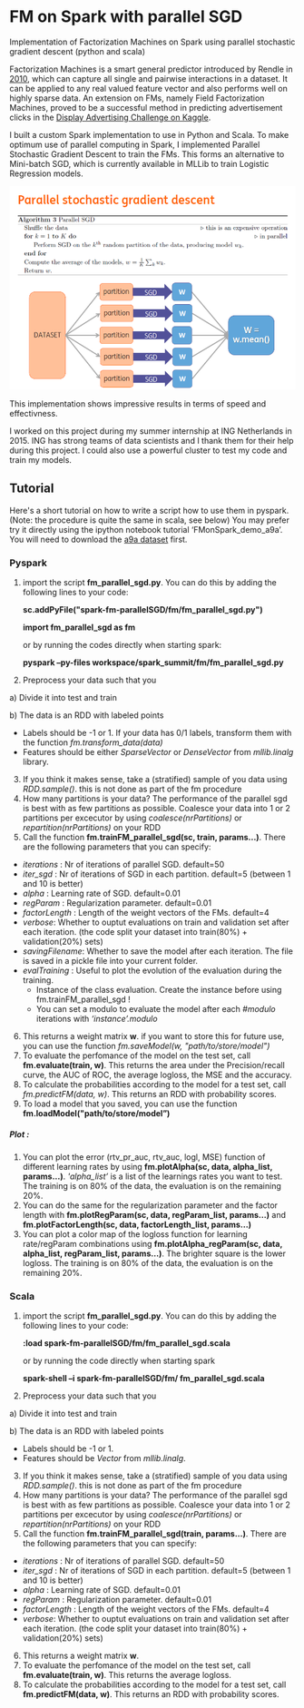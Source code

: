 # FM on Spark with parallel SGD

Implementation of Factorization Machines on Spark using parallel stochastic gradient descent (python and scala)

Factorization Machines is a smart general predictor introduced by Rendle in [2010](http://www.ismll.uni-hildesheim.de/pub/pdfs/Rendle2010FM.pdf), which can capture all single and pairwise interactions in a dataset. It can be applied to any real valued feature vector and also performs well on highly sparse data. An extension on FMs, namely Field Factorization Machines, proved to be a successful method in predicting advertisement clicks in the [Display Advertising Challenge on Kaggle](https://www.kaggle.com/c/criteo-display-ad-challenge/forums/t/10555/3-idiots-solution-libffm).

I built a custom Spark implementation to use in Python and Scala.
To make optimum use of  parallel computing in Spark, I implemented Parallel Stochastic Gradient Descent to train the FMs. This forms an alternative to Mini-batch SGD, which is currently available in MLLib to train Logistic Regression models.

 ![parallel-sgd](img/parallel_sgd.PNG)
 
 

This implementation shows impressive results in terms of speed and effectivness.



I worked on this project during my summer internship at ING Netherlands in 2015. ING has strong teams of data scientists and I thank them for their help during this project. I could also use a powerful cluster to test my code and train my models.


## Tutorial
Here's a short tutorial on how to write a script how to use them in pyspark. (Note: the procedure is quite the same in scala, see below)
You may prefer try it directly using the ipython notebook tutorial ‘FMonSpark_demo_a9a’. You will need to download the [a9a dataset](https://www.csie.ntu.edu.tw/~cjlin/libsvmtools/datasets/binary.html#a9a) first.



### Pyspark

1. import the script **fm_parallel_sgd.py**. You can do this by adding the following lines to your code:

   **sc.addPyFile("spark-fm-parallelSGD/fm/fm_parallel_sgd.py")**

   **import fm_parallel_sgd as fm**

   or by running the codes directly when starting spark:

   **pyspark –py-files workspace/spark_summit/fm/fm_parallel_sgd.py**


2. Preprocess your data such that you

 a) Divide it into test and train
 
 b) The data is an RDD with labeled points
  - Labels should be -1 or 1. If your data has 0/1 labels, transform them with the function *fm.transform_data(data)*
  - Features should be either *SparseVector* or *DenseVector* from *mllib.linalg* library.

3. If you think it makes sense, take a (stratified) sample of you data using *RDD.sample()*. this is not done as part of the fm procedure
4. How many partitions is your data? The performance of the parallel sgd is best with as few partitions as possible. Coalesce your data into 1 or 2 partitions per excecutor by using *coalesce(nrPartitions)* or *repartition(nrPartitions)* on your RDD
5. Call the function **fm.trainFM_parallel_sgd(sc, train, params...)**. There are the following parameters that you can specify:
 - *iterations* : Nr of iterations of parallel SGD. default=50
 - *iter_sgd* : Nr of iterations of SGD in each partition. default=5 (between 1 and 10 is better)
 - *alpha* : Learning rate of SGD. default=0.01
 - *regParam* : Regularization parameter. default=0.01
 - *factorLength* : Length of the weight vectors of the FMs. default=4
 - *verbose*: Whether to ouptut evaluations on train and validation set after each iteration. (the code split your dataset into train(80%) + validation(20%) sets)
 - *savingFilename*: Whether to save the model after each iteration. The file is saved in a pickle file into your current folder.
 - *evalTraining* : Useful to plot the evolution of the evaluation during the training.
   - Instance of the class evaluation. Create the instance before using fm.trainFM_parallel_sgd !
    - You can set a modulo to evaluate the model after each *#modulo* iterations with *‘instance’.modulo*

6. This returns a weight matrix **w**. if you want to store this for future use, you can use the function *fm.saveModel(w, "path/to/store/model")*
7. To evaluate the perfomance of the model on the test set, call **fm.evaluate(train, w)**. This returns the area under the Precision/recall curve, the AUC of ROC, the average logloss, the MSE and the accuracy.
8. To calculate the probabilities according to the model for a test set, call *fm.predictFM(data, w)*. This returns an RDD with probability scores.
9. To load a model that you saved, you can use the function **fm.loadModel("path/to/store/model”)**

##### Plot :
1. You can plot the error (rtv_pr_auc, rtv_auc, logl, MSE) function of different learning rates by using **fm.plotAlpha(sc, data, alpha_list, params…)**. *'alpha_list’* is a list of the learnings rates you want to test. The training is on 80% of the data, the evaluation is on the remaining 20%.
2. You can do the same for the regularization parameter and the factor length with **fm.plotRegParam(sc, data, regParam_list, params…)** and **fm.plotFactorLength(sc, data, factorLength_list, params…)**
3. You can plot a color map of the logloss function for learning rate/regParam combinations using **fm.plotAlpha_regParam(sc, data, alpha_list, regParam_list, params…)**. The brighter square is the lower logloss. The training is on 80% of the data, the evaluation is on the remaining 20%.


### Scala

1. import the script **fm_parallel_sgd.py**. You can do this by adding the following lines to your code:

    **:load spark-fm-parallelSGD/fm/fm_parallel_sgd.scala**

    or by running the code directly when starting spark

    **spark-shell –i spark-fm-parallelSGD/fm/ fm_parallel_sgd.scala**


2. Preprocess your data such that you

 a) Divide it into test and train
 
 b) The data is an RDD with labeled points
  - Labels should be -1 or 1.
  - Features should be *Vector* from *mllib.linalg*.

3. If you think it makes sense, take a (stratified) sample of you data using *RDD.sample()*. this is not done as part of the fm procedure
4. How many partitions is your data? The performance of the parallel sgd is best with as few partitions as possible. Coalesce your data into 1 or 2 partitions per excecutor by using *coalesce(nrPartitions)* or *repartition(nrPartitions)* on your RDD
5. Call the function **fm.trainFM_parallel_sgd(train, params...)**. There are the following parameters that you can specify:
 - *iterations* : Nr of iterations of parallel SGD. default=50
 - *iter_sgd* : Nr of iterations of SGD in each partition. default=5 (between 1 and 10 is better)
 - *alpha* : Learning rate of SGD. default=0.01
 - *regParam* : Regularization parameter. default=0.01
 - *factorLength* : Length of the weight vectors of the FMs. default=4
 - *verbose*: Whether to ouptut evaluations on train and validation set after each iteration. (the code split your dataset into train(80%) + validation(20%) sets)

6. This returns a weight matrix **w**.
7. To evaluate the perfomance of the model on the test set, call **fm.evaluate(train, w)**. This returns the average logloss.
8. To calculate the probabilities according to the model for a test set, call **fm.predictFM(data, w)**. This returns an RDD with probability scores.



